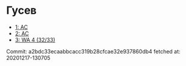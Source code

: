# Гусев
- [1: AC](1.md)
- [2: AC](2.md)
- [3: WA 4 (32/33)](3.md)

Commit: a2bdc33ecaabbcacc319b28cfcae32e937860db4
 fetched at: 20201217-130705
